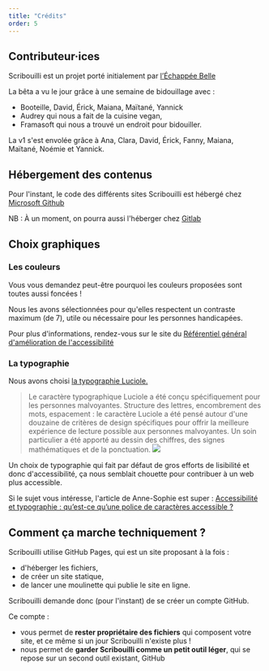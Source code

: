 ```yaml
---
title: "Crédits"
order: 5
---
```

## Contributeur·ices

Scribouilli est un projet porté initialement par [l’Échappée Belle](https://lechappeebelle.team/)

La bêta a vu le jour grâce à une semaine de bidouillage avec :

- Booteille, David, Érick, Maiana, Maïtané, Yannick
- Audrey qui nous a fait de la cuisine vegan,
- Framasoft qui nous a trouvé un endroit pour bidouiller.

La v1 s'est envolée grâce à Ana, Clara, David, Érick, Fanny, Maiana, Maïtané, Noémie et Yannick.

## Hébergement des contenus

Pour l'instant, le code des différents sites Scribouilli est hébergé chez [Microsoft Github](https://github.com)

NB : À un moment, on pourra aussi l'héberger chez [Gitlab](https://gitlab.com)


## Choix graphiques

### Les couleurs

Vous vous demandez peut-être pourquoi les couleurs proposées sont toutes aussi foncées !

Nous les avons sélectionnées pour qu'elles respectent un contraste maximum (de 7), utile ou nécessaire pour les personnes handicapées. 

Pour plus d'informations, rendez-vous sur le site du [Référentiel général d'amélioration de l'accessibilité](https://accessibilite.numerique.gouv.fr/methode/criteres-et-tests/#3.2)

### La typographie

Nous avons choisi [la typographie Luciole.](http://www.luciole-vision.com/)

> Le caractère typographique Luciole a été conçu spécifiquement pour les personnes malvoyantes. 
> Structure des lettres, encombrement des mots, espacement : le caractère Luciole a été pensé autour d'une douzaine de critères de design spécifiques pour offrir la meilleure expérience de lecture possible aux personnes malvoyantes. Un soin particulier a été apporté au dessin des chiffres, des signes mathématiques et de la ponctuation.
![](http://www.luciole-vision.com/images/about/luciole-typeface-01.jpg)


Un choix de typographie qui fait par défaut de gros efforts de lisibilité et donc d'accessibilité, ça nous semblait chouette pour contribuer à un web plus accessible.

Si le sujet vous intéresse, l'article de Anne-Sophie est super : [Accessibilité et typographie : qu’est-ce qu’une police de caractères accessible ?](https://blog.hello-bokeh.fr/2023/01/12/accessibilite-et-typographie-quest-ce-quune-police-de-caracteres-accessible/)


## Comment ça marche techniquement ?

Scribouilli utilise GitHub Pages, qui est un site proposant à la fois : 
- d'héberger les fichiers, 
- de créer un site statique,
- de lancer une moulinette qui publie le site en ligne.

Scribouilli demande donc (pour l'instant) de se créer un compte GitHub.

Ce compte : 
- vous permet de **rester propriétaire des fichiers** qui composent votre site, et ce même si un jour Scribouilli n'existe plus ! 
- nous permet de **garder Scribouilli comme un petit outil léger**, qui se repose sur un second outil existant, GitHub